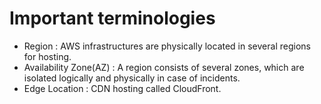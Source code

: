 # Important terminologies 
- Region : AWS infrastructures are physically located in several regions for hosting. 
- Availability Zone(AZ) : A region consists of several zones, which are isolated logically and physically in case of incidents. 
- Edge Location : CDN hosting called CloudFront. 
